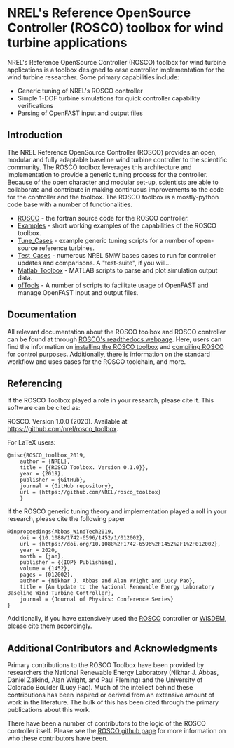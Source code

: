 # NREL's Reference OpenSource Controller (ROSCO) toolbox for wind turbine applications
NREL's Reference OpenSource Controller (ROSCO) toolbox for wind turbine applications is a toolbox designed to ease controller implementation for the wind turbine researcher. Some primary capabilities include:
* Generic tuning of NREL's ROSCO controller
* Simple 1-DOF turbine simulations for quick controller capability verifications
* Parsing of OpenFAST input and output files


## Introduction
The NREL Reference OpenSource Controller (ROSCO) provides an open, modular and fully adaptable baseline wind turbine controller to the scientific community. The ROSCO toolbox leverages this architecture and implementation to provide a generic tuning process for the controller. Because of the open character and modular set-up, scientists are able to collaborate and contribute in making continuous improvements to the code for the controller and the toolbox. The ROSCO toolbox is a mostly-python code base with a number of functionalities.

* [ROSCO](https://github.com/NREL/ROSCO) - the fortran source code for the ROSCO controller. 
* [Examples](https://github.com/NREL/ROSCO_toolbox/tree/master/examples) - short working examples of the capabilities of the ROSCO toolbox. 
* [Tune_Cases](https://github.com/NREL/ROSCO_toolbox/tree/master/Tune_Cases) - example generic tuning scripts for a number of open-source reference turbines.
* [Test_Cases](https://github.com/NREL/ROSCO_toolbox/tree/master/Test_Cases) - numerous NREL 5MW bases cases to run for controller updates and comparisons. A "test-suite", if you will...
* [Matlab_Toolbox](https://github.com/NREL/ROSCO_toolbox/tree/master/Matlab_Toolbox) - MATLAB scripts to parse and plot simulation output data.
* [ofTools](https://github.com/NREL/ROSCO_toolbox/tree/master/ofTools) - A number of scripts to facilitate usage of OpenFAST and manage OpenFAST input and output files. 


## Documentation
All relevant documentation about the ROSCO toolbox and ROSCO controller can be found at through [ROSCO's readthedocs webpage](https://rosco-toolbox.readthedocs.io/en/latest/). Here, users can find the information on [installing the ROSCO toolbox](https://rosco-toolbox.readthedocs.io/en/latest/source/install.html#installing-the-rosco-toolbox) and [compiling ROSCO](https://rosco-toolbox.readthedocs.io/en/latest/source/install.html#compiling-rosco) for control purposes. Additionally, there is information on the standard workflow and uses cases for the ROSCO toolchain, and more. 

## Referencing
If the ROSCO Toolbox played a role in your research, please cite it. This software can be
cited as:

   ROSCO. Version 1.0.0 (2020). Available at https://github.com/nrel/rosco_toolbox.

For LaTeX users:

```
@misc{ROSCO_toolbox_2019,
    author = {NREL},
    title = {{ROSCO Toolbox. Version 0.1.0}},
    year = {2019},
    publisher = {GitHub},
    journal = {GitHub repository},
    url = {https://github.com/NREL/rosco_toolbox}
    }
```
If the ROSCO generic tuning theory and implementation played a roll in your research, please cite the following paper
```
@inproceedings{Abbas_WindTech2019,
	doi = {10.1088/1742-6596/1452/1/012002},
	url = {https://doi.org/10.1088%2F1742-6596%2F1452%2F1%2F012002},
	year = 2020,
	month = {jan},
	publisher = {{IOP} Publishing},
	volume = {1452},
	pages = {012002},
	author = {Nikhar J. Abbas and Alan Wright and Lucy Pao},
	title = {An Update to the National Renewable Energy Laboratory Baseline Wind Turbine Controller},
	journal = {Journal of Physics: Conference Series}
}
```
Additionally, if you have extensively used the [ROSCO](https://github.com/NREL/ROSCO) controller or [WISDEM](https://github.com/wisdem/wisdem), please cite them accordingly. 


## Additional Contributors and Acknowledgments
Primary contributions to the ROSCO Toolbox have been provided by researchers the National Renewable Energy Laboratory (Nikhar J. Abbas, Daniel Zalkind, Alan Wright, and Paul Fleming) and the University of Colorado Boulder (Lucy Pao). Much of the intellect behind these contributions has been inspired or derived from an extensive amount of work in the literature. The bulk of this has been cited through the primary publications about this work. 

There have been a number of contributors to the logic of the ROSCO controller itself. Please see the [ROSCO github page](https://github.com/NREL/ROSCO) for more information on who these contributors have been. 